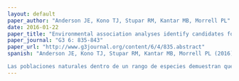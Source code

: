 ```yaml
---
layout: default
paper_author: "Anderson JE, Kono TJ, Stupar RM, Kantar MB, Morrell PL"
date: 2016-01-22
paper_title: "Environmental association analyses identify candidates for abiotic stress tolerance in <i>Glycine soja</i>, the wild progenitor of cultivated soybeans"
paper_journal: "G3 6: 835-843"
paper_url: "http://www.g3journal.org/content/6/4/835.abstract"
spanish: "Anderson JE, Kono TJ, Stupar RM, Kantar MB, Morrell PL (2016) Análisis de asociaciones ambientales identifican candidatos que toleran el estrés abiótico en Glycine soja, el progenitor salvaje de soyas cultivadas. G3 6:835-843.

Las poblaciones naturales dentro de un rango de especies demuestran que sus estructuras se deben a procesos neutrales, tal como mutaciones con orígenes localizados y limitaciones de migración. La selección natural también actúa sobre un subconjunto de loci, contribuyendo así, a adaptaciones locales. La comprensión de las bases genéticas de adaptación a condiciones ambientales es un objetivo fundamental en la investigación biológica básica. Cuando esta se aplica a los parientes salvajes de los cultivos, la misma investigación genera la oportunidad de identificar variaciones genéticas adaptivas que podrían ser usadas para producir cultivos que se adapten mejor a entornos nuevos o cambiantes. Este estudio explora una colección de conservación ex situ, la colección de germoplasma de USDA,  genotipada en 32,416 SNPs para identificar la estructura de la población y probar si está asociada a condiciones bioclimáticas y biofísicas variables en Glycine soja, el progenitor salvaje de Glycine max (soya). Se detectó que los loci candidatos contribuyen putativamente a la adaptación a estrés abiótico. La identificación de variantes potencialmente adaptables en la colección ex situ, podría permitir un uso más específico de las colecciones de germoplasma."
---
```

